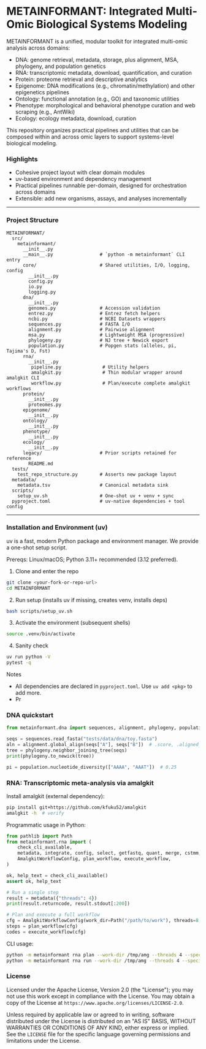 # METAINFORMANT: Integrated Multi-Omic Biological Systems Modeling

METAINFORMANT is a unified, modular toolkit for integrated multi-omic analysis across domains:
- DNA: genome retrieval, metadata, storage, plus alignment, MSA, phylogeny, and population genetics
- RNA: transcriptomic metadata, download, quantification, and curation
- Protein: proteome retrieval and descriptive analytics
- Epigenome: DNA modifications (e.g., chromatin/methylation) and other epigenetics pipelines
- Ontology: functional annotation (e.g., GO) and taxonomic utilities
- Phenotype: morphological and behavioral phenotype curation and web scraping (e.g., AntWiki)
- Ecology: ecology metadata, download, curation

This repository organizes practical pipelines and utilities that can be composed within and across omic layers to support systems-level biological modeling.

### Highlights
- Cohesive project layout with clear domain modules
- uv-based environment and dependency management
- Practical pipelines runnable per-domain, designed for orchestration across domains
- Extensible: add new organisms, assays, and analyses incrementally

---

### Project Structure

```
METAINFORMANT/
  src/
    metainformant/
      __init__.py
      __main__.py                 # `python -m metainformant` CLI entry
      core/                       # Shared utilities, I/O, logging, config
        __init__.py
        config.py
        io.py
        logging.py
      dna/
        __init__.py
        genomes.py                # Accession validation
        entrez.py                 # Entrez fetch helpers
        ncbi.py                   # NCBI Datasets wrappers
        sequences.py              # FASTA I/O
        alignment.py              # Pairwise alignment
        msa.py                    # Lightweight MSA (progressive)
        phylogeny.py              # NJ tree + Newick export
        population.py             # Popgen stats (alleles, pi, Tajima's D, Fst)
      rna/
        __init__.py
         pipeline.py               # Utility helpers
         amalgkit.py               # Thin modular wrapper around amalgkit CLI
         workflow.py               # Plan/execute complete amalgkit workflows
      protein/
        __init__.py
        proteomes.py
      epigenome/
        __init__.py
      ontology/
        __init__.py
      phenotype/
        __init__.py
      ecology/
        __init__.py
      legacy/                     # Prior scripts retained for reference
        README.md
  tests/
    test_repo_structure.py        # Asserts new package layout
  metadata/
    metadata.tsv                  # Canonical metadata sink
  scripts/
    setup_uv.sh                   # One-shot uv + venv + sync
  pyproject.toml                  # uv-native dependencies + tool config
```

---

### Installation and Environment (uv)

uv is a fast, modern Python package and environment manager. We provide a one-shot setup script.

Prereqs: Linux/macOS; Python 3.11+ recommended (3.12 preferred).

1. Clone and enter the repo
```bash
git clone <your-fork-or-repo-url>
cd METAINFORMANT
```

2. Run setup (installs uv if missing, creates venv, installs deps)
```bash
bash scripts/setup_uv.sh
```

3. Activate the environment (subsequent shells)
```bash
source .venv/bin/activate
```

4. Sanity check
```bash
uv run python -V
pytest -q
```

Notes
- All dependencies are declared in `pyproject.toml`. Use `uv add <pkg>` to add more.
- Pr

### DNA quickstart

```python
from metainformant.dna import sequences, alignment, phylogeny, population

seqs = sequences.read_fasta("tests/data/dna/toy.fasta")
aln = alignment.global_align(seqs["A"], seqs["B"])  # .score, .aligned_seq1, .aligned_seq2
tree = phylogeny.neighbor_joining_tree(seqs)
print(phylogeny.to_newick(tree))

pi = population.nucleotide_diversity(["AAAA", "AAAT"])  # 0.25
```

### RNA: Transcriptomic meta-analysis via amalgkit

Install amalgkit (external dependency):

```bash
pip install git+https://github.com/kfuku52/amalgkit
amalgkit -h  # verify
```

Programmatic usage in Python:

```python
from pathlib import Path
from metainformant.rna import (
    check_cli_available,
    metadata, integrate, config, select, getfastq, quant, merge, cstmm, curate, csca, sanity,
    AmalgkitWorkflowConfig, plan_workflow, execute_workflow,
)

ok, help_text = check_cli_available()
assert ok, help_text

# Run a single step
result = metadata({"threads": 4})
print(result.returncode, result.stdout[:200])

# Plan and execute a full workflow
cfg = AmalgkitWorkflowConfig(work_dir=Path("/path/to/work"), threads=8, species_list=["Apis_mellifera"])
steps = plan_workflow(cfg)
codes = execute_workflow(cfg)
```

CLI usage:

```bash
python -m metainformant rna plan --work-dir /tmp/amg --threads 4 --species Apis_mellifera
python -m metainformant rna run --work-dir /tmp/amg --threads 4 --species Apis_mellifera --check
```

### License
Licensed under the Apache License, Version 2.0 (the "License"); you may not use this work except in compliance with the License. You may obtain a copy of the License at `https://www.apache.org/licenses/LICENSE-2.0`.

Unless required by applicable law or agreed to in writing, software distributed under the License is distributed on an "AS IS" BASIS, WITHOUT WARRANTIES OR CONDITIONS OF ANY KIND, either express or implied. See the `LICENSE` file for the specific language governing permissions and limitations under the License.


